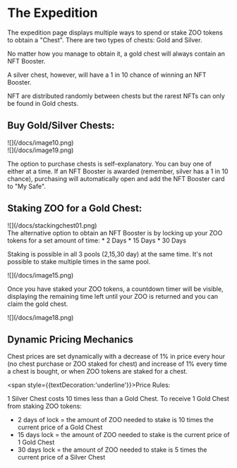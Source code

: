 # The Expedition

The expedition page displays multiple ways to spend or stake ZOO tokens to obtain a "Chest". There are two types of chests: Gold and Silver.

No matter how you manage to obtain it, a gold chest will always contain an NFT Booster. 

A silver chest, however, will have a 1 in 10 chance of winning an NFT Booster. 

NFT are distributed randomly between chests but the rarest NFTs can only be found in Gold chests.

## Buy Gold/Silver Chests:

<div style={{float:'left',marginTop:30}}>
![](/docs/image10.png)
</div>
<div style={{marginTop:30}}>
![](/docs/image19.png)
</div>

The option to purchase chests is self-explanatory. You can buy one of either at a time. If an NFT Booster is awarded (remember, silver has a 1 in 10 chance), purchasing will automatically open and add the NFT Booster card to "My Safe".

## Staking ZOO for a Gold Chest:
<div style={{marginTop:30}}>
![](/docs/stackingchest01.png)
</div>
The alternative option to obtain an NFT Booster is by locking up your ZOO tokens for a set amount of time:
*   2 Days
*   15 Days
*   30 Days

Staking is possible in all 3 pools (2,15,30 day) at the same time.  It's not possible to stake multiple times in the same pool.

<div style={{marginTop:30}}>
![](/docs/image15.png)
</div>

Once you have staked your ZOO tokens, a countdown timer will be visible, displaying the remaining time left until your ZOO is returned and you can claim the gold chest.

<div style={{marginTop:30}}>
![](/docs/image18.png)
</div>

## Dynamic Pricing Mechanics

Chest prices are set dynamically with a decrease of 1% in price every hour (no chest purchase or ZOO staked for chest) and increase of 1% every time a chest is bought, or when ZOO tokens are staked for a chest. 

<span style={{textDecoration:'underline'}}>Price Rules:</span>

1 Silver Chest costs 10 times less than a Gold Chest.
To receive 1 Gold Chest from staking ZOO tokens:
* 2 days of lock = the amount of ZOO needed to stake is 10 times the current price of a Gold Chest
* 15 days lock = the amount of ZOO needed to stake is the current price of 1 Gold Chest
* 30 days lock = the amount of ZOO needed to stake is 5 times the current price of a Silver Chest
